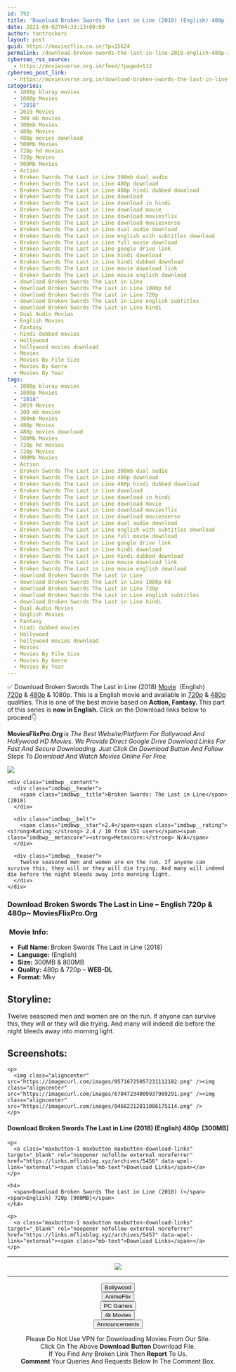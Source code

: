 ```yaml
---
id: 792
title: 'Download Broken Swords The Last in Line (2018) (English) 480p [300MB] || 720p [800MB]'
date: 2021-09-02T04:33:13+00:00
author: tentrockers
layout: post
guid: https://moviezflix.co.in/?p=15624
permalink: /download-broken-swords-the-last-in-line-2018-english-480p-300mb-720p-800mb/
cyberseo_rss_source:
  - https://moviesverse.org.in/feed/?paged=512
cyberseo_post_link:
  - https://moviesverse.org.in/download-broken-swords-the-last-in-line-2018-english-480p-720p/
categories:
  - 1080p bluray movies
  - 1080p Movies
  - "2018"
  - 2019 Movies
  - 300 mb movies
  - 300mb Movies
  - 480p Movies
  - 480p movies download
  - 500Mb Movies
  - 720p hd movies
  - 720p Movies
  - 900Mb Movies
  - Action
  - Broken Swords The Last in Line 300mb dual audio
  - Broken Swords The Last in Line 480p download
  - Broken Swords The Last in Line 480p hindi dubbed download
  - Broken Swords The Last in Line download
  - Broken Swords The Last in Line download in hindi
  - Broken Swords The Last in Line download movie
  - Broken Swords The Last in Line download moviesflix
  - Broken Swords The Last in Line download moviesverse
  - Broken Swords The Last in Line dual audio download
  - Broken Swords The Last in Line english with subtitles download
  - Broken Swords The Last in Line full movie download
  - Broken Swords The Last in Line google drive link
  - Broken Swords The Last in Line hindi download
  - Broken Swords The Last in Line hindi dubbed download
  - Broken Swords The Last in Line movie download link
  - Broken Swords The Last in Line movie english download
  - download Broken Swords The Last in Line
  - download Broken Swords The Last in Line 1080p hd
  - download Broken Swords The Last in Line 720p
  - download Broken Swords The Last in Line english subtitles
  - download Broken Swords The Last in Line hindi
  - Dual Audio Movies
  - English Movies
  - Fantasy
  - hindi dubbed movies
  - Hollywood
  - hollywood movies download
  - Movies
  - Movies By File Size
  - Movies By Genre
  - Movies By Year
tags:
  - 1080p bluray movies
  - 1080p Movies
  - "2018"
  - 2019 Movies
  - 300 mb movies
  - 300mb Movies
  - 480p Movies
  - 480p movies download
  - 500Mb Movies
  - 720p hd movies
  - 720p Movies
  - 900Mb Movies
  - Action
  - Broken Swords The Last in Line 300mb dual audio
  - Broken Swords The Last in Line 480p download
  - Broken Swords The Last in Line 480p hindi dubbed download
  - Broken Swords The Last in Line download
  - Broken Swords The Last in Line download in hindi
  - Broken Swords The Last in Line download movie
  - Broken Swords The Last in Line download moviesflix
  - Broken Swords The Last in Line download moviesverse
  - Broken Swords The Last in Line dual audio download
  - Broken Swords The Last in Line english with subtitles download
  - Broken Swords The Last in Line full movie download
  - Broken Swords The Last in Line google drive link
  - Broken Swords The Last in Line hindi download
  - Broken Swords The Last in Line hindi dubbed download
  - Broken Swords The Last in Line movie download link
  - Broken Swords The Last in Line movie english download
  - download Broken Swords The Last in Line
  - download Broken Swords The Last in Line 1080p hd
  - download Broken Swords The Last in Line 720p
  - download Broken Swords The Last in Line english subtitles
  - download Broken Swords The Last in Line hindi
  - Dual Audio Movies
  - English Movies
  - Fantasy
  - hindi dubbed movies
  - Hollywood
  - hollywood movies download
  - Movies
  - Movies By File Size
  - Movies By Genre
  - Movies By Year
---
```

<div class="thecontent clearfix">
  <p>
    ✅ Download Broken Swords The Last in Line (2018) <a href="https://moviesverse.org.in/category/movies/" data-wpel-link="internal">Movie</a>&nbsp; (English) <a href="https://moviesverse.org.in/720p-movies/" data-wpel-link="internal">720p</a>&nbsp;&&nbsp;<a href="https://moviesverse.org.in/480p-movies/" data-wpel-link="internal">480p</a> & 1080p. This is a English movie and available in <a href="https://moviesverse.org.in/720p-movies/" data-wpel-link="internal">720p</a>&nbsp;&&nbsp;<a href="https://moviesverse.org.in/480p-movies/" data-wpel-link="internal">480p</a> qualities. This is one of the best movie based on <strong>Action, Fantasy. </strong>This part of this series is <strong>now in <span>English. </span></strong><span>Click on the Download links below to proceed👇</span>
  </p>
  
  <p>
    <strong><span>MoviesFlixPro.Org&nbsp;</span></strong><em>is The Best Website/Platform For Bollywood And Hollywood HD Movies. We Provide Direct Google Drive Download Links For Fast And Secure Downloading. Just Click On Download Button And Follow Steps To&nbsp;Download And Watch Movies Online For Free.</em>
  </p>
  
  <div class="imdbwp imdbwp--movie dark">
    <div class="imdbwp__thumb">
      <a class="imdbwp__link" target="_blank" title="Broken Swords: The Last in Line" href="https://www.imdb.com/title/tt5367690/" rel="nofollow external noopener noreferrer" data-wpel-link="external"><img class="imdbwp__img" src="https://m.media-amazon.com/images/M/MV5BZTFkOWFhMGUtODA4Yi00NzYxLTkwZTYtY2QwNjQ2ZGExZTI4XkEyXkFqcGdeQXVyMjI4MDcxNzk@._V1_SX300.jpg" /></a>
    </div>
    
    <div class="imdbwp__content">
      <div class="imdbwp__header">
        <span class="imdbwp__title">Broken Swords: The Last in Line</span> (2018)
      </div>
      
      <div class="imdbwp__belt">
        <span class="imdbwp__star">2.4</span><span class="imdbwp__rating"><strong>Rating:</strong> 2.4 / 10 from 151 users</span><span class="imdbwp__metascore"><strong>Metascore:</strong> N/A</span>
      </div>
      
      <div class="imdbwp__teaser">
        Twelve seasoned men and women are on the run. If anyone can survive this, they will or they will die trying. And many will indeed die before the night bleeds away into morning light.
      </div>
    </div>
  </div>
  
  <h3>
    <span>Download Broken Swords The Last in Line – English 720p & 480p~ MoviesFlixPro.Org</span>
  </h3>
  
  <h3>
    <span>&nbsp;Movie Info:&nbsp;</span>
  </h3>
  
  <ul>
    <li>
      <strong>Full Name: </strong>Broken Swords The Last in Line (2018)
    </li>
    <li>
      <strong>Language:</strong> (English)
    </li>
    <li>
      <strong>Size:</strong> 300MB & 800MB
    </li>
    <li>
      <strong>Quality:</strong> 480p & 720p – <span><strong>WEB-DL</strong></span>
    </li>
    <li>
      <strong>Format:</strong>&nbsp;Mkv
    </li>
  </ul>
  
  <h2>
    <span>Storyline:</span>
  </h2>
  
  <p>
    Twelve seasoned men and women are on the run. If anyone can survive this, they will or they will die trying. And many will indeed die before the night bleeds away into morning light.
  </p>
  
  <div class="summary_text">
    <h2>
      <span>Screenshots:</span>
    </h2>
    
    <p>
      <img class="aligncenter" src="https://imagecurl.com/images/05716725057231112182.png" /><img class="aligncenter" src="https://imagecurl.com/images/67047234009937989291.png" /><img class="aligncenter" src="https://imagecurl.com/images/04682212811086175114.png" />
    </p>
  </div>
  
  <div class="inline canwrap">
    <h4>
      <span>Download Broken Swords The Last in Line (2018) (English) </span><span>480p&nbsp; [300MB]</span>
    </h4>
    
    <p>
      <a class="maxbutton-1 maxbutton maxbutton-download-links" target="_blank" rel="noopener nofollow external noreferrer" href="https://links.mflixblog.xyz/archives/5456" data-wpel-link="external"><span class="mb-text">Download Links</span></a>
    </p>
    
    <h4>
      <span>Download Broken Swords The Last in Line (2018) (</span><span>English) 720p [900MB]</span>
    </h4>
    
    <p>
      <a class="maxbutton-1 maxbutton maxbutton-download-links" target="_blank" rel="noopener nofollow external noreferrer" href="https://links.mflixblog.xyz/archives/5457" data-wpel-link="external"><span class="mb-text">Download Links</span></a>
    </p>
  </div>
</div>

<center>
  </p> 
  
  <hr />
  
  <p>
    <a href="http://gdrivepro.xyz/join.php" data-wpel-link="external" target="_blank" rel="nofollow external noopener noreferrer"><img src="https://i.imgur.com/FhMdWdW.png" /></a>
  </p>
  
  <hr />
  
  <p>
    <a href="https://dogemovies.xyz" target="_blank" data-wpel-link="external" rel="nofollow external noopener noreferrer"><button class="button button5">Bollywood</button></a><br /> <a href="https://animeflix.in" target="_blank" data-wpel-link="external" rel="nofollow external noopener noreferrer"><button class="button button5">AnimeFlix</button></a><br /> <a href="https://gamesflix.net/" target="_blank" data-wpel-link="external" rel="nofollow external noopener noreferrer"><button class="button button5">PC Games</button></a><br /> <a href="https://uhdmovies.in" target="_blank" data-wpel-link="external" rel="nofollow external noopener noreferrer"><button class="button button5">4k Movies</button></a><br /> <a href="https://moviesverse.org.in/announcements/" target="_blank" data-wpel-link="internal" rel="noopener"><button class="button button5">Announcements</button></a>
  </p>
  
  <div class="alert alert-danger">
    Please Do Not Use VPN for Downloading Movies From Our Site.
  </div>
  
  <div class="alert alert-success">
    Click On The Above <strong>Download Button</strong> Download File.
  </div>
  
  <div class="alert alert-warning">
    If You Find Any Broken Link Then <strong>Report</strong> To Us.
  </div>
  
  <div class="alert alert-info">
    <strong>Comment</strong> Your Queries And Requests Below In The Comment Box.
  </div>
  
  <p>
    </center>
  </p>